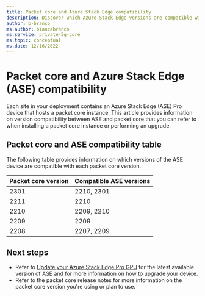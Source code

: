 ```yaml
---
title: Packet core and Azure Stack Edge compatibility
description: Discover which Azure Stack Edge versions are compatible with each packet core version
author: b-branco
ms.author: biancabranco
ms.service: private-5g-core
ms.topic: conceptual
ms.date: 12/16/2022
---
```


# Packet core and Azure Stack Edge (ASE) compatibility

Each site in your deployment contains an Azure Stack Edge (ASE) Pro device that hosts a packet core instance. This article provides information on version compatibility between ASE and packet core that you can refer to when installing a packet core instance or performing an upgrade.

## Packet core and ASE compatibility table

The following table provides information on which versions of the ASE device are compatible with each packet core version.

| Packet core version  | Compatible ASE versions  |
|-----|-----|
| 2301 | 2210, 2301  |
| 2211 | 2210  |
| 2210 | 2209, 2210  |
| 2209 | 2209  |
| 2208 | 2207, 2209  |

## Next steps

- Refer to [Update your Azure Stack Edge Pro GPU](../databox-online/azure-stack-edge-gpu-install-update.md) for the latest available version of ASE and for more information on how to upgrade your device.
- Refer to the packet core release notes for more information on the packet core version you're using or plan to use.